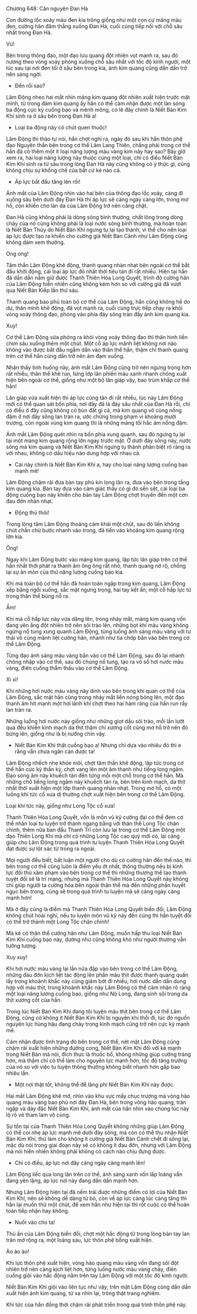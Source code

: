 




Chương 648: Căn nguyên Đan Hà


Con đường lốc xoáy màu đen kia trông giống như một con cự mãng màu đen, cường hãn đâm thẳng xuống Đan Hà, cuối cùng tiếp nối với chỗ sâu nhất trong Đan Hà.

Vù!

Bên trong thông đạo, một đạo lưu quang đột nhiên vọt mạnh ra, sau đó nương theo vòng xoáy phóng xuống chỗ sâu nhất với tốc độ kinh người, một lúc sau tại nơi đen tối ở sâu bên trong kia, ánh kim quang cũng dần dần trở nên sáng ngời.

- Đến rồi sao?

Lâm Động nheo hai mắt nhìn mảng kim quang đột nhiên xuất hiện trước mặt mình, từ trong đám kim quang ấy hắn có thể cảm nhận được một làn sóng ba động cực kỳ cuồng bạo và mênh mông, có lẽ đây chính là Niết Bàn Kim Khí sinh ra ở sâu bên trong Đan Hà a!

- Loại ba động này có chút quen thuộc!

Lâm Động thì thào tự nói, hắn chợt nghĩ ra, ngày đó sau khi hắn thôn phệ đạo Nguyên thần bên trong cơ thể Lâm Lang Thiên, chẳng phải trong cơ thể hắn đã có thêm một ít loại năng lượng màu vàng kim này hay sao? Bây giờ xem ra, hai loại năng lượng này thuộc cùng một loại, chỉ có điều Niết Bàn Kim Khí sinh ra từ sâu trong lòng Đan Hà này cũng không có ý thức gì, cũng không chịu sự khống chế của bất cứ kẻ nào cả.

- Áp lực bắt đầu tăng lên rồi!

Ánh mắt của Lâm Động nhìn vào hai bên của thông đạo lốc xoáy, càng đi xuống sâu bên dưới đáy Đan Hà thì áp lực sẽ càng ngày càng lớn, trong mơ hồ, còn khiến cho làn da của Lâm Động trở nên căng chặt.

Đan Hà cũng không phải là dòng sông bình thường, chất lỏng trong dòng chảy của nó cũng không phải là loại nước sông bình thường, mà hoàn toàn là Niết Bàn Thủy do Niết Bàn Khí ngưng tụ lại tạo thành, vì thế cho nên loại áp lực được tạo ra khiến cho cường giả Niết Bàn Cảnh như Lâm Động cũng không dám xem thường.

Ong ong!

Tâm thần Lâm Động khẽ động, thanh quang nhàn nhạt bên ngoài cơ thể bắt đầu khởi động, cái loại áp lực đó nhất thời tiêu tán đi rất nhiều. Hiện tại hắn đã dần dần nắm giữ được Thanh Thiên Hóa Long Quyết, trình độ cường hãn của Lâm Động hiển nhiên cũng không kém hơn so với cường giả đã vượt qua Niết Bàn Kiếp lần thứ sáu.

Thanh quang bao phủ toàn bộ cơ thể của Lâm Động, hắn cũng không hề do dự, thân mình khẽ động, đã vọt mạnh ra, cuối cùng trực tiếp chạy ra khỏi vòng xoáy thông đạo, phóng vào phía đáy sông tràn đầy ánh kim quang kia.

Xuy!

Cơ thể Lâm Động vừa phóng ra khỏi vòng xoáy thông đạo thì thân hình liền chìm sâu xuống thêm một chút. Một cỗ áp lực mãnh liệt không nơi nào không vào được bắt đầu ngấm dần vào thân thể hắn, thậm chí thanh quang trên cơ thể hắn cũng dần trở nên ảm đạm xuống.

Nhận thấy tình huống này, ánh mắt Lâm Động cũng trở nên ngưng trọng hơn rất nhiều, thân thể khẽ run, từng lớp lân phiến màu xanh nhanh chóng xuất hiện bên ngoài cơ thể, giống như một bộ lân giáp vậy, bao trùm khắp cơ thể hắn!

Lân giáp vừa xuất hiện thì áp lực cũng tản đi rất nhiều, lúc này Lâm Động mới có thể quan sát bốn phía, nơi đây đã là đáy sâu nhất của Đan Hà rồi, chỉ có điều ở đây cũng không có bùn đất gì cả, mà kim quang vô cùng nồng đậm ở nơi đáy sông lan tràn ra, ước chừng trong phạm vi khoảng mười trượng, còn ngoài vùng kim quang thì là những mảng tối hắc ám nồng đậm.

Ánh mắt Lâm Động quét nhìn ra bốn phía xung quanh, sau đó ngưng tụ lại tại một mảng kim quang rộng lớn ngay trước mặt. Ở dưới đáy sông này, nước sông mà kim quang và Niết Bàn Kim Khí ngưng tụ thành phân biệt rõ ràng ra với nhau, không có dấu hiệu nào dung hợp với nhau cả.

- Cái này chính là Niết Bàn Kim Khí a, hay cho loại năng lượng cuồng bạo mạnh mẽ!

Lâm Động chậm rãi đưa bàn tay phủ kín long lân ra, đưa vào bên trong tầng kim quang kia. Bàn tay đưa vào cảm giác thấy có gì đó sền sệt, cái loại ba động cuồng bạo này khiến cho bàn tay Lâm Động chợt truyền đến một cơn đau đớn nhàn nhạt.

- Động thủ thôi!

Trong lòng tâm Lâm Động thoáng cảm khái một chút, sau đó liền không chút chần chừ bước nhanh vào trong, đã tiến vào khoảng kim quang rộng lớn kia.

Ông!

Ngay khi Lâm Động bước vào mảng kim quang, lập tức lân giáp trên cơ thể hắn nhất thời phát ra thanh âm ông ông rất nhỏ, thanh quang nở rộ, chống lại sự ăn mòn của thứ năng lượng cuồng bạo kia.

Khi mà toàn bộ cơ thể hắn đã hoàn toàn ngập trong kim quang, Lâm Động xếp bằng ngồi xuống, sắc mặt ngưng trọng, hai tay kết ấn, một cỗ hấp lực từ trong thân thể bùng nổ ra.

Ầm!

Khi mà cỗ hấp lực này vừa dâng lên, trong nháy mắt, mảng kim quang vốn đang yên ắng đột nhiên trở nên sôi trào lên, những bọt khí màu vàng không ngừng nổ tung xung quanh Lâm Động, từng luồng ánh sáng màu vàng với tư thái vô cùng mãnh liệt cường hãn, nhanh như tia chớp bắn vào bên trong cơ thể Lâm Động.

Từng đạo ánh sáng màu vàng bắn vào cơ thể Lâm Động, sau đó lại nhanh chóng nhập vào cơ thể, sau đó chúng nổ tung, tạo ra vô số hơi nước màu vàng, điên cuồng thẩm thấu vào cơ thể Lâm Động.

Xì xì!

Khi những hơi nước màu vàng này dính vào bên trong khí quan cơ thể của Lâm Động, sắc mặt hắn cũng trong nháy mắt liền nóng bỏng lên, một đạo thanh âm hít mạnh một hơi lãnh khí chợt theo hai hàm răng của hắn run rẩy lan tràn ra.

Những luồng hơi nước này giống như những giọt dầu sôi trào, mỗi lần lướt qua đều khiến kinh mạch da thịt thậm chí xương cốt cũng mơ hồ trở nên đỏ bừng lên, giống như là bị nướng chín vậy.

- Niết Bàn Kim Khí thật cuồng bạo a! Nhưng chỉ dựa vào nhiêu đó thì e rằng vẫn chưa ngăn cản được ta!

Lâm Động nhếch nhẹ khóe môi, chợt tâm thần khẽ động, lập tức trong cơ thể hắn cực kỳ thần kỳ, chợt vang lên một âm thanh như tiếng long ngâm. Đạo sóng âm này khuếch tán đến từng mỗi một chỗ trong cơ thể hắn. Mà những chỗ tiếng long ngâm này khuếch tán ra, bên trên kinh mạch, da thịt nhất thời xuất hiện một lớp thanh quang nhàn nhạt. Trong mơ hồ, có một luồng khí tức cổ xưa dị thường chợt xuất hiện bên trong cơ thể Lâm Động.

Loại khí tức này, giống như Long Tộc cổ xưa!

Thanh Thiên Hóa Long Quyết, vốn là môn vũ kỹ cường đại có thể đem cơ thể nhân loại tu luyện trở thành ngang bằng với thân thể Long Tộc chân chính, thêm nữa ban đầu Thanh Trĩ còn lưu lại trong cơ thể Lâm Động một đạo Thiên Long Khí mà chỉ có những Long Tộc cao quý mới có, lại càng giúp cho Lâm Động trong quá trình tu luyện Thanh Thiên Hóa Long Quyết đạt được sự lột xác từ trong ra ngoài.

Mọi người đều biết, bất luận một người cho dù có cường hãn đến thế nào, thì bên trong cơ thể cũng luôn là điểm yếu ớt nhất, thông thường nếu bị kình lực đối thủ xâm phạm vào bên trong cơ thể thì những thương thế tạo thành tuyệt đối sẽ là trí mạng, nhưng mà Thanh Thiên Hóa Long Quyết này không chỉ giúp người ta cường hóa bên ngoài thân thể mà đến những phần huyết ngục bên trong, cũng sẽ trong quá trình tu luyện mà sẽ càng ngày càng mạnh hơn!

Mà ở đây cũng là điểm mà Thanh Thiên Hóa Long Quyết biến đổi, Lâm Động không chút hoài nghi, nếu tu luyện môn vũ kỹ này đến cùng thì hắn tuyệt đối có thể trở thành một Long Tộc chân chính!

Mà kẻ có thân thể cường hãn như Lâm Động, muốn hấp thu loại Niết Bàn Kim Khí cuồng bạo này, dường như cũng không khó như người thường vẫn tưởng tượng.

Xuy xuy!

Khi hơi nước màu vàng lại lần nữa đập vào bên trong cơ thể Lâm Động, những đau đớn kịch liệt tác động lên phần máu thịt được thanh quang quấn lấy trong khoảnh khắc này cũng giảm bớt đi nhiều, hơi nước dần dần dung hợp với máu thịt, trong khoảnh khắc này Lâm Động có thể cảm nhận rõ ràng một loại năng lương cuồng bạo, giống như Nộ Long, đang sinh sôi trong da thịt xương cốt của hắn.

Trong lúc Niết Bàn Kim Khí đang tôi luyện máu thịt bên trong cơ thể Lâm Động, cũng có không ít Niết Bàn Kim Khí bị nguyên khí thổi đi, lúc đó nguồn nguyên lực hùng hậu đang chảy trong kinh mạch cũng trở nên cực kỳ mạnh mẽ.

Cảm nhận được tình trạng đó bên trong cơ thể, nét mặt Lâm Động cũng chậm rãi xuất hiện những đường cong, Niết Bàn Kim Khí đối với kẻ mạnh trong Niết Bàn mà nói, đích thực là thuốc bổ, không những giúp cường tráng hơn, mà thậm chí có thể làm cho nguyên lực mạnh hơn, tốc độ tăng trưởng của nó so với việc tu luyện thông thường không biết nhanh hơn gấp bao nhiêu lần.

- Một nơi thật tốt, không thể để lãng phí Niết Bàn Kim Khí này được.

Hai mắt Lâm Động khẽ mở, nhìn vào khu vực mấy chục trượng mà vòng hào quang màu vàng bao phủ nơi đáy Đan Hà, bên trong vòng hào quang, tràn ngập và dày đặc Niết Bàn Kim Khí, ánh mắt của hắn nhìn vào chúng lúc này lộ rõ vẻ tham lam vô cùng.

Sự tồn tại của Thanh Thiên Hóa Long Quyết không những giúp Lâm Động có thể coi nhẹ áp lực mạnh mẽ dưới đáy sông, mà còn có thể thu nhận Niết Bàn Kim Khí, thứ làm cho không ít cường giả Niết Bàn Cảnh chết đi sống lại, mặc dù nói trong giai đoạn này sẽ có không ít đau đớn, nhưng với Lâm Động mà nói hiển nhiên không phải không có cách nào chịu đựng được.

- Chỉ có điều, áp lực nơi đây càng ngày càng mạnh lên!

Lâm Động liếc qua long lân trên cơ thể, ánh sáng xanh vốn lấp loáng vẫn đang yên lặng, áp lực nơi này đang dần dần mạnh hơn.

Nhưng Lâm Động hiện tại đã nếm trải được những điểm có lợi của Niết Bàn Kim Khí, nên sẽ không dễ dàng từ bỏ, còn về áp lực càng lúc càng tăng thì hắn lại muốn thử một chút, để xem hắn như hiện tại thì rốt cuộc có thể hoàn toàn tiếp nhận hay không.

- Nuốt vào cho ta!

Thủ ấn của Lâm Động biến đổi, chợt một hắc động từ trong lòng bàn tay lan tràn mở rộng ra, một loáng sau, lực thôn phệ bỗng xuất hiện.

Ào ào ào!

Khi lực thôn phệ xuất hiện, vòng hào quang màu vàng vốn đang sôi đột nhiên trở nên càng kịch liệt hơn, từng luồng nước màu vàng chảy, điên cuồng giội vào hắc động nằm trên tay Lâm Động với một tốc độ kinh người.

Niết Bàn Kim Khí giội vào liên tục như vậy, trên mặt Lâm Động cũng dần dần xuất hiện ánh kim quang, từ xa nhìn lại, trông thật trang nghiêm.

Khí tức của hắn đồng thời chậm rãi phát triển trong quá trình thôn phệ này.




